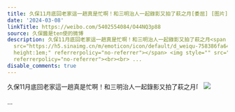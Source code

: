 ```yaml
---
title: 久保11月底回老家這一趟真是忙啊！和三明治人一起錄影又拍了萩之月[委屈] [图片]
date: '2024-03-08'
linkTitle: https://weibo.com/5402554084/O44NQ3p88
source: 久保醬是ten使的微博
description: 久保11月底回老家這一趟真是忙啊！和三明治人一起錄影又拍了萩之月<span class="url-icon"><img alt="[委屈]"
  src="https://h5.sinaimg.cn/m/emoticon/icon/default/d_weiqu-758386fa64.png" style="width:1em;
  height:1em;" referrerpolicy="no-referrer"></span> <img style="" src="https://tvax1.sinaimg.cn/large/005TCz76gy1hnjr70mzr3j30u00u0q85.jpg"
  referrerpolicy="no-referrer"><br><br> ...
disable_comments: true
---
```

久保11月底回老家這一趟真是忙啊！和三明治人一起錄影又拍了萩之月<span class="url-icon"><img alt="[委屈]" src="https://h5.sinaimg.cn/m/emoticon/icon/default/d_weiqu-758386fa64.png" style="width:1em; height:1em;" referrerpolicy="no-referrer"></span> <img style="" src="https://tvax1.sinaimg.cn/large/005TCz76gy1hnjr70mzr3j30u00u0q85.jpg" referrerpolicy="no-referrer"><br><br> ...